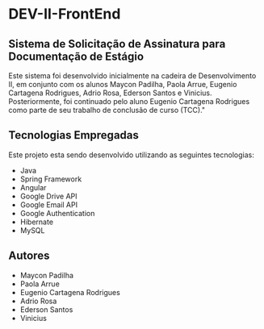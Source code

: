 # DEV-II-FrontEnd

## Sistema de Solicitação de Assinatura para Documentação de Estágio

Este sistema foi desenvolvido inicialmente na cadeira de Desenvolvimento II, em conjunto com os alunos Maycon Padilha, Paola Arrue, Eugenio Cartagena Rodrigues, Adrio Rosa, Ederson Santos e Vinicius. Posteriormente, foi continuado pelo aluno Eugenio Cartagena Rodrigues como parte de seu trabalho de conclusão de curso (TCC)."

## Tecnologias Empregadas

Este projeto esta sendo desenvolvido utilizando as seguintes tecnologias:

- Java
- Spring Framework
- Angular
- Google Drive API
- Google Email API
- Google Authentication
- Hibernate
- MySQL

## Autores
- Maycon Padilha
- Paola Arrue
- Eugenio Cartagena Rodrigues
- Adrio Rosa
- Ederson Santos
- Vinicius
